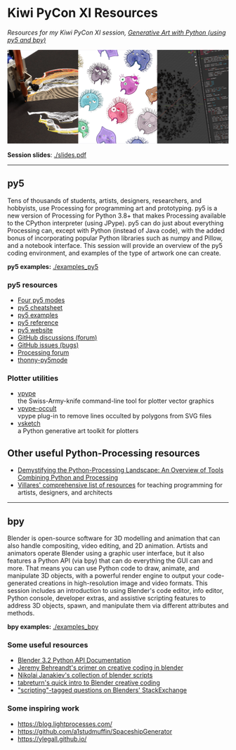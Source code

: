 # Kiwi PyCon XI Resources 

*Resources for my Kiwi PyCon XI session, [Generative Art with Python (using py5 and bpy)](https://pretalx.com/kiwipycon-2021/talk/T3Q3HP/)*

![](banner.png)

**Session slides**: [./slides.pdf](./slides.pdf)

---

## py5

Tens of thousands of students, artists, designers, researchers, and hobbyists, use Processing for programming art and prototyping. py5 is a new version of Processing for Python 3.8+ that makes Processing available to the CPython interpreter (using JPype). py5 can do just about everything Processing can, except with Python (instead of Java code), with the added bonus of incorporating popular Python libraries such as numpy and Pillow, and a notebook interface. This session will provide an overview of the py5 coding environment, and examples of the type of artwork one can create.

**py5 examples:** [./examples_py5](./examples_py5)

### py5 resources

* [Four py5 modes](http://py5.ixora.io/tutorials/py5-modes/)
* [py5 cheatsheet](https://raw.githubusercontent.com/tabreturn/processing.py-cheat-sheet/master/py5/py5_cc.pdf)
* [py5 examples](https://github.com/py5coding/py5examples)
* [py5 reference](http://py5.ixora.io/reference/)
* [py5 website](http://py5.ixora.io/)
* [GitHub discussions (forum)](https://github.com/py5coding/py5generator)
* [GitHub issues (bugs)](https://github.com/py5coding/py5generator/issues)
* [Processing forum](https://discourse.processing.org/c/processing-py/9)
* [thonny-py5mode](https://github.com/tabreturn/thonny-py5mode)

### Plotter utilities

* [vpype](https://github.com/abey79/vpype)  
  the Swiss-Army-knife command-line tool for plotter vector graphics
* [vpype-occult](https://github.com/LoicGoulefert/occult)  
  vpype plug-in to remove lines occulted by polygons from SVG files
* [vsketch](https://github.com/abey79/vsketch)  
  a Python generative art toolkit for plotters

## Other useful Python-Processing resources 

* [Demystifying the Python-Processing Landscape: An Overview of Tools Combining Python and Processing](https://dl.acm.org/doi/10.1145/3532836.3536231)
* [Villares' comprehensive list of resources](https://github.com/villares/Resources-for-teaching-programming#user-content-processing--python-tools-table) for teaching programming for artists, designers, and architects

---

## bpy

Blender is open-source software for 3D modelling and animation that can also handle compositing, video editing, and 2D animation. Artists and animators operate Blender using a graphic user interface, but it also features a Python API (via bpy) that can do everything the GUI can and more. That means you can use Python code to draw, animate, and manipulate 3D objects, with a powerful render engine to output your code-generated creations in high-resolution image and video formats. This session includes an introduction to using Blender's code editor, info editor, Python console, developer extras, and assistive scripting features to address 3D objects, spawn, and manipulate them via different attributes and methods.

**bpy examples:** [./examples_bpy](./examples_bpy)

### Some useful resources

* [Blender 3.2 Python API Documentation](https://docs.blender.org/api/current/)
* [Jeremy Behreandt's primer on creative coding in blender](https://behreajj.medium.com/creative-coding-in-blender-2-92-a-primer-7ac1b6fec3f)
* [Nikolai Janakiev's collection of blender scripts](https://github.com/njanakiev/blender-scripting)
* [tabreturn's quick intro to Blender creative coding](https://tabreturn.github.io/#blender-reverse)
* ["scripting"-tagged questions on Blenders' StackExchange](https://blender.stackexchange.com/questions/tagged/scripting)

### Some inspiring work

* https://blog.lightprocesses.com/
* https://github.com/a1studmuffin/SpaceshipGenerator
* https://ylegall.github.io/
